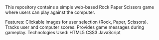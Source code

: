 This repository contains a simple web-based Rock Paper Scissors game where users can play against the computer.

Features:
Clickable images for user selection (Rock, Paper, Scissors).
Tracks user and computer scores.
Provides game messages during gameplay.
Technologies Used:
HTML5
CSS3
JavaScript
